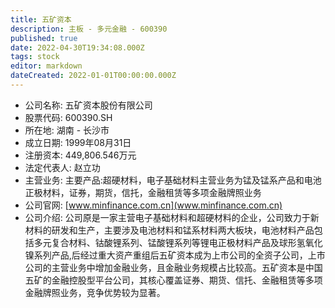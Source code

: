 ```yaml
---
title: 五矿资本
description: 主板 - 多元金融 - 600390
published: true
date: 2022-04-30T19:34:08.000Z
tags: stock
editor: markdown
dateCreated: 2022-01-01T00:00:00.000Z
---
```


- 公司名称: 五矿资本股份有限公司
- 股票代码: 600390.SH
- 所在地: 湖南 - 长沙市
- 成立日期: 1999年08月31日
- 注册资本: 449,806.546万元
- 法定代表人: 赵立功
- 主营业务: 主要产品:超硬材料，电子基础材料主营业务为锰及锰系产品和电池正极材料，证券，期货，信托，金融租赁等多项金融牌照业务
- 公司官网: [www.minfinance.com.cn](www.minfinance.com.cn)
- 公司介绍: 公司原是一家主营电子基础材料和超硬材料的企业，公司致力于新材料的研发和生产，主要涉及电池材料和锰系材料两大板块，电池材料产品包括多元复合材料、钴酸锂系列、锰酸锂系列等锂电正极材料产品及球形氢氧化镍系列产品,后经过重大资产重组后五矿资本成为上市公司的全资子公司，上市公司的主营业务中增加金融业务，且金融业务规模占比较高。五矿资本是中国五矿的金融控股型平台公司，其核心覆盖证券、期货、信托、金融租赁等多项金融牌照业务，竞争优势较为显著。


